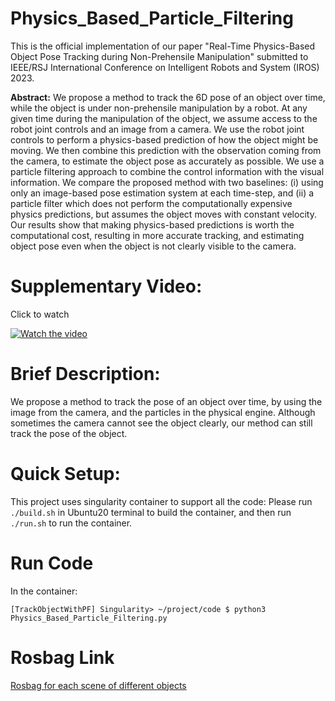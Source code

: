 # Physics_Based_Particle_Filtering 

This is the official implementation of our paper "Real-Time Physics-Based Object Pose Tracking during Non-Prehensile Manipulation" submitted to IEEE/RSJ International Conference on Intelligent Robots and System (IROS) 2023.

**Abstract:** We propose a method to track the 6D pose of an object over time, while the object is under non-prehensile manipulation by a robot. At any given time during the manipulation of the object, we assume access to the robot joint controls and an image from a camera. We use the robot joint controls to perform a physics-based prediction of how the object might be moving. We then combine this prediction with the observation coming from the camera, to estimate the object pose as accurately as possible. We use a particle filtering approach to combine the control information with the visual information. We compare the proposed method with two baselines: (i) using only an image-based pose estimation system at each time-step, and (ii) a particle filter which does not perform the computationally expensive physics predictions, but assumes the object moves with constant velocity. Our results show that making physics-based predictions is worth the computational cost, resulting in more accurate tracking, and estimating object pose even when the object is not clearly visible to the camera.


# Supplementary Video:

Click to watch

[![Watch the video](https://i.ytimg.com/vi/EMBFYzkno64/maxresdefault.jpg)](https://www.youtube.com/watch?v=EMBFYzkno64)


# Brief Description:

We propose a method to track the pose of an object over time, by using the image from the camera, and the particles in the physical engine. Although sometimes the camera cannot see the object clearly, our method can still track the pose of the object.


# Quick Setup:
This project uses singularity container to support all the code: Please run ```./build.sh``` in Ubuntu20 terminal to build the container, and then run ```./run.sh``` to run the container.

# Run Code
In the container:

```[TrackObjectWithPF] Singularity> ~/project/code $ python3 Physics_Based_Particle_Filtering.py```

# Rosbag Link
[Rosbag for each scene of different objects](https://drive.google.com/drive/folders/13EbCuu231izDbmrcIeyjeQlJSPJL1qWW?usp=sharing)


